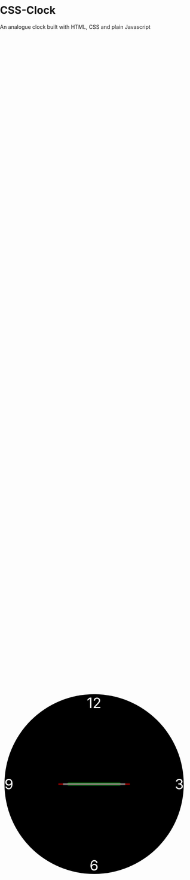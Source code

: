 # CSS-Clock
An analogue clock built with HTML, CSS and plain Javascript

<script>
        const time = new Date();
        const second = time.getSeconds();
        const minute = time.getMinutes() + (second / 60);
        let hour = time.getHours() + (minute / 60);
        if (hour > 12) {
            hour = hour - 12;
        }
        document.documentElement.style.setProperty('--start-seconds', second);
        document.documentElement.style.setProperty('--start-minutes', minute);
        document.documentElement.style.setProperty('--start-hours', hour);
</script>
<style type="text/css">
        body {
            width: 100vw;
            height: 100vh;
            margin: 0;
            padding: 0;
        }
        .container {
            width: 100%;
            height: 100%;
            display: flex;
            align-items: center;
            justify-content: center;
            min-width: var(--clock-diameter);
        }
        .clockFace {
            --clock-diameter: 50vw;
            font-size: 4vw;
            width: var(--clock-diameter);
            height: var(--clock-diameter);
            border-radius: 50%;
            background-color: black;
            color: white;
            box-sizing: border-box;
            position: relative;
            display: flex;
            justify-content: center;
            align-items: center;
        }
        .hand {
            box-sizing: border-box;
            position: absolute;
        }
        .secondHand {
            width: 40%;
            height: 2px;
            background: red;
            border-radius: 1px;
            transform: rotate(calc(var(--start-seconds) * 6deg + 90deg)) translate(-50%, 0px);
            animation: rotateSecondsHand 60s steps(60) infinite;
        }
        .minuteHand {
            width: 35%;
            height: 4px;
            background-color: cyan;
            border-radius: 2px;
            transform: rotate(calc(var(--start-minutes) * 6deg + 90deg)) translate(-50%, 0px);
            animation: rotateMinutesHand 3600s steps(600) infinite;
            animation-delay: calc(var(--start-seconds) * -1 * 1s);
        }
        .hourHand {
            width: 30%;
            height: 8px;
            background: green;
            border-radius: 4px;
            transform: rotate(calc(var(--start-hours) * 30deg + 90deg)) translate(-50%, 0px);
            animation: rotateHoursHand calc(12 * 60 * 60s) steps(600) linear infinite;
            animation-delay: calc(calc(var(--start-minutes) * -60 * 1s) + calc(var(--start-seconds) * -1 * 1s));
        }
        @keyframes rotateSecondsHand {
            from {
                transform: rotate(calc(var(--start-seconds) * 6deg + 90deg)) translate(-50%, 0px);
            }
            to {
                transform: rotate(calc(var(--start-seconds) * 6deg + 450deg)) translate(-50%, 0px);
            }
        }
        @keyframes rotateMinutesHand {
            from {
                transform: rotate(calc(var(--start-minutes) * 6deg + 90deg)) translate(-50%, 0px);
            }
            to {
                transform: rotate(calc(var(--start-minutes) * 6deg + 450deg)) translate(-50%, 0px);
            }
        }
        @keyframes rotateHoursHand {
            from {
                transform: rotate(calc(var(--start-hours) * 30deg + 90deg)) translate(-50%, 0px);
            }
            to {
                transform: rotate(calc(var(--start-hours) * 30deg + 450deg)) translate(-50%, 0px);
            }
        }
</style>
<body>
    <div class="container">
        <div class="clockFace">
            <div style="position: absolute; top: 0;">12</div>
            <div style="position: absolute; right: 0">3</div>
            <div style="position: absolute; bottom: 0;">6</div>
            <div style="position: absolute; left: 0;">9</div>
            <div class="hand hourHand"></div>
            <div class="hand minuteHand"></div>
            <div class="hand secondHand"></div>
        </div>
    </div>
</body>
